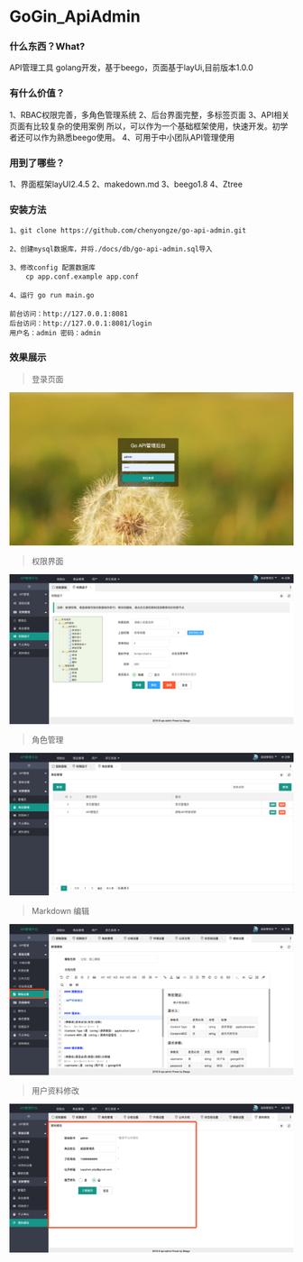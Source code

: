 GoGin_ApiAdmin
====
### 什么东西？What?
API管理工具 golang开发，基于beego，页面基于layUi,目前版本1.0.0 

### 有什么价值？
1、RBAC权限完善，多角色管理系统 
2、后台界面完整，多标签页面 
3、API相关页面有比较复杂的使用案例 
所以，可以作为一个基础框架使用，快速开发。初学者还可以作为熟悉beego使用。 
4、可用于中小团队API管理使用 

### 用到了哪些？
1、界面框架layUI2.4.5 
2、makedown.md 
3、beego1.8
4、Ztree 



### 安装方法 

```shell
1、git clone https://github.com/chenyongze/go-api-admin.git

2、创建mysql数据库，并将./docs/db/go-api-admin.sql导入

3、修改config 配置数据库
	cp app.conf.example app.conf
	
4、运行 go run main.go

前台访问：http://127.0.0.1:8081
后台访问：http://127.0.0.1:8081/login
用户名：admin 密码：admin
```




### 效果展示
> 登录页面

![image-20200303154518494](README.assets/image-20200303154518494.png)

>  权限界面

![image-20200303154606783](README.assets/image-20200303154606783.png)



> 角色管理

![image-20200303154755168](README.assets/image-20200303154755168.png)



> Markdown 编辑

![image-20200303154909261](README.assets/image-20200303154909261.png)



> 用户资料修改

![image-20200303154941879](README.assets/image-20200303154941879.png)